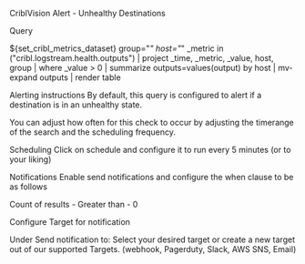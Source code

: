 CriblVision Alert - Unhealthy Destinations

Query

${set_cribl_metrics_dataset} group="*" host="*"  _metric in ("cribl.logstream.health.outputs") | project _time, _metric, _value, host, group
| where _value > 0 | summarize outputs=values(output) by host | mv-expand outputs | render table



Alerting instructions
By default, this query is configured to alert if a destination is in an unhealthy state. 

You can adjust how often for this check to occur by adjusting the timerange of the search and the scheduling frequency.

Scheduling
Click on schedule and configure it to run every 5 minutes (or to your liking)

Notifications
Enable send notifications and configure the when clause to be as follows

Count of results - Greater than - 0

Configure Target for notification

Under Send notification to:
Select your desired target or create a new target out of our supported Targets. (webhook, Pagerduty, Slack, AWS SNS, Email)